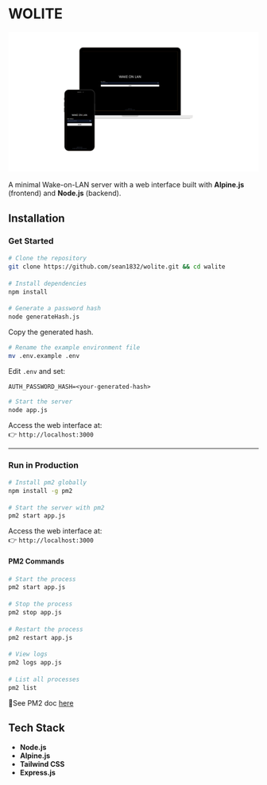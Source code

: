 # WOLITE

![MOCKUP](/docs/images/WOLITE_mockup.png)

A minimal Wake-on-LAN server with a web interface built with **Alpine.js** (frontend) and **Node.js** (backend).

## Installation

### Get Started

```sh
# Clone the repository
git clone https://github.com/sean1832/wolite.git && cd walite

# Install dependencies
npm install

# Generate a password hash
node generateHash.js
```

Copy the generated hash.

```sh
# Rename the example environment file
mv .env.example .env
```

Edit `.env` and set:

```env
AUTH_PASSWORD_HASH=<your-generated-hash>
```

```sh
# Start the server
node app.js
```

Access the web interface at:  
👉 `http://localhost:3000`

---

### Run in Production

```sh
# Install pm2 globally
npm install -g pm2

# Start the server with pm2
pm2 start app.js
```

Access the web interface at:  
👉 `http://localhost:3000`

#### PM2 Commands

```sh
# Start the process
pm2 start app.js

# Stop the process
pm2 stop app.js

# Restart the process
pm2 restart app.js

# View logs
pm2 logs app.js

# List all processes
pm2 list
```

📄See PM2 doc [here](https://pm2.keymetrics.io/docs/usage/process-management/)

## Tech Stack

- **Node.js**
- **Alpine.js**
- **Tailwind CSS**
- **Express.js**
